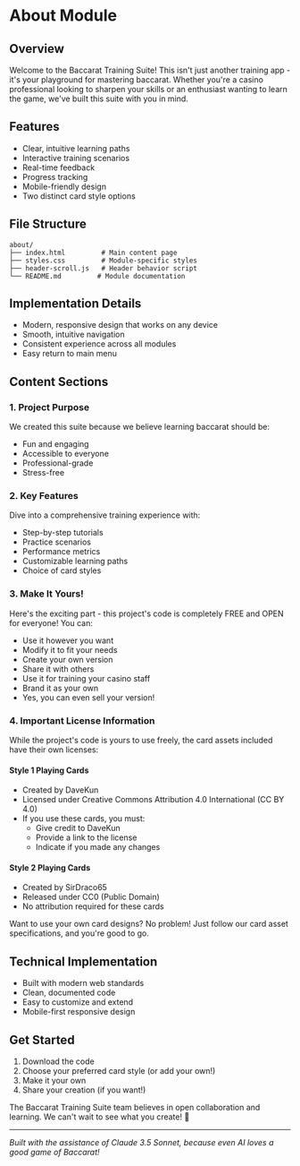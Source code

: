# About Module

## Overview
Welcome to the Baccarat Training Suite! This isn't just another training app - it's your playground for mastering baccarat. Whether you're a casino professional looking to sharpen your skills or an enthusiast wanting to learn the game, we've built this suite with you in mind.

## Features
- Clear, intuitive learning paths
- Interactive training scenarios
- Real-time feedback
- Progress tracking
- Mobile-friendly design
- Two distinct card style options

## File Structure
```
about/
├── index.html         # Main content page
├── styles.css         # Module-specific styles
├── header-scroll.js   # Header behavior script
└── README.md         # Module documentation
```

## Implementation Details
- Modern, responsive design that works on any device
- Smooth, intuitive navigation
- Consistent experience across all modules
- Easy return to main menu

## Content Sections

### 1. Project Purpose
We created this suite because we believe learning baccarat should be:
- Fun and engaging
- Accessible to everyone
- Professional-grade
- Stress-free

### 2. Key Features
Dive into a comprehensive training experience with:
- Step-by-step tutorials
- Practice scenarios
- Performance metrics
- Customizable learning paths
- Choice of card styles

### 3. Make It Yours!
Here's the exciting part - this project's code is completely FREE and OPEN for everyone! You can:
- Use it however you want
- Modify it to fit your needs
- Create your own version
- Share it with others
- Use it for training your casino staff
- Brand it as your own
- Yes, you can even sell your version!

### 4. Important License Information
While the project's code is yours to use freely, the card assets included have their own licenses:

#### Style 1 Playing Cards
- Created by DaveKun
- Licensed under Creative Commons Attribution 4.0 International (CC BY 4.0)
- If you use these cards, you must:
  - Give credit to DaveKun
  - Provide a link to the license
  - Indicate if you made any changes

#### Style 2 Playing Cards
- Created by SirDraco65
- Released under CC0 (Public Domain)
- No attribution required for these cards

Want to use your own card designs? No problem! Just follow our card asset specifications, and you're good to go.

## Technical Implementation
- Built with modern web standards
- Clean, documented code
- Easy to customize and extend
- Mobile-first responsive design

## Get Started
1. Download the code
2. Choose your preferred card style (or add your own!)
3. Make it your own
4. Share your creation (if you want!)

The Baccarat Training Suite team believes in open collaboration and learning. We can't wait to see what you create! 🎉

---
*Built with the assistance of Claude 3.5 Sonnet, because even AI loves a good game of Baccarat!* 
